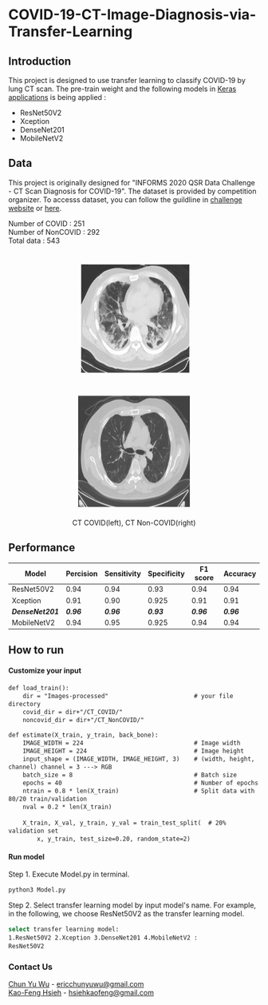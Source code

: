 # COVID-19-CT-Image-Diagnosis-via-Transfer-Learning


## Introduction
This project is designed to use transfer learning to classify COVID-19 by lung CT scan. The pre-train  weight and the following models in [Keras applications](https://keras.io/api/applications/) is being applied :

- ResNet50V2 
- Xception 
- DenseNet201 
- MobileNetV2


## Data 
This project is originally designed for "INFORMS 2020 QSR Data Challenge - CT Scan Diagnosis for COVID-19". The dataset is provided by competition organizer. To accesss dataset, you can follow the guildline in [challenge website](https://connect.informs.org/communities/community-home/digestviewer/viewthread?MessageKey=d8770470-40c4-4662-b8ca-d052fa17aaf8&CommunityKey=1d5653fa-85c8-46b3-8176-869b140e5e3c&tab=digestviewer) or [here](https://connect.informs.org/HigherLogic/System/DownloadDocumentFile.ashx?DocumentFileKey=953f3ec3-7d2d-9097-de0c-231d9b820505).

Number of COVID    : 251   
Number of NonCOVID : 292   
Total data         : 543


<p align='center'>
<img src= 'Images/covid_img.png' alt= 'covid_img' height= 224px width= 224px style="padding:20px"/><img src= 'Images/noncovid_img.jpg' alt= 'non_covid_img' height= 224px width= 224px style="padding:20px"/>
    <br>CT COVID(left), CT Non-COVID(right)
</p>

## Performance
<center>

Model|Percision|Sensitivity|Specificity|F1 score|Accuracy
-----|---------|-----------|-----------|--------|--------
ResNet50V2|0.94|0.94|0.93|0.94|0.94       
Xception |0.91|0.90|0.925|0.91|0.91         
***DenseNet201***|***0.96***|***0.96***|***0.93***|***0.96***|***0.96***       
MobileNetV2|0.94|0.95|0.925|0.94|0.94

</center>

## How to run
#### Customize your input
```python3
def load_train():
    dir = "Images-processed"                        # your file directory
    covid_dir = dir+"/CT_COVID/"
    noncovid_dir = dir+"/CT_NonCOVID/"
```

```python3
def estimate(X_train, y_train, back_bone):          
    IMAGE_WIDTH = 224                               # Image width
    IMAGE_HEIGHT = 224                              # Image height
    input_shape = (IMAGE_WIDTH, IMAGE_HEIGHT, 3)    # (width, height, channel) channel = 3 ---> RGB
    batch_size = 8                                  # Batch size 
    epochs = 40                                     # Number of epochs
    ntrain = 0.8 * len(X_train)                     # Split data with 80/20 train/validation 
    nval = 0.2 * len(X_train)

    X_train, X_val, y_train, y_val = train_test_split(  # 20% validation set
        x, y_train, test_size=0.20, random_state=2)
```
#### Run model
Step 1. Execute Model.py in terminal.

```bash
python3 Model.py
```
Step 2. Select transfer learning model by input model's name. For example, in the following, we choose ResNet50V2 as the transfer learning model. 

```bash
select transfer learning model: 
1.ResNet50V2 2.Xception 3.DenseNet201 4.MobileNetV2 :
ResNet50V2
```


### Contact Us
[Chun Yu Wu](https://github.com/dumplingman0403) - ericchunyuwu@gmail.com   
[Kao-Feng Hsieh](https://github.com/hsiehkaofeng) - hsiehkaofeng@gmail.com




